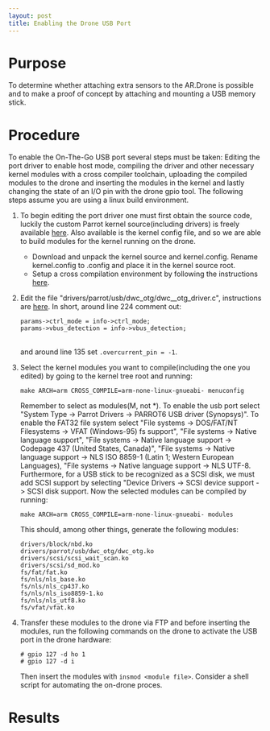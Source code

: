 ```yaml
---
layout: post
title: Enabling the Drone USB Port
---
```



Purpose
=======
To determine whether attaching extra sensors to the AR.Drone is
possible and to make a proof of concept by attaching and mounting a
USB memory stick.

Procedure
=========
To enable the On-The-Go USB port several steps must be taken: Editing the port
driver to enable host mode, compiling the driver and other necessary
kernel modules with a cross compiler toolchain, uploading the compiled
modules to the drone and inserting the modules in the kernel and
lastly changing the state of an I/O pin with the drone gpio tool. The following
steps assume you are using a linux build environment.
								
1.	To begin editing the port driver one must first obtain the
      	source code, luckily the custom Parrot kernel source(including
       	drivers) is freely available
       	[here](https://projects.ardrone.org/documents/show/19 "Kernel
       	Source"). Also available is the kernel config file, and so we
       	are able to build modules for the kernel running on the drone.
       	<ul><li> Download and unpack the kernel source and
       	kernel.config. Rename kernel.config to .config and place it in
       	the kernel source root.</li> <li>Setup a cross compilation
       	environment by following the instructions
       	[here](http://www.nas-central.org/wiki/Setting_up_the_codesourcery_toolchain_for_X86_to_ARM9_cross_compiling
       	"cross compilation setup").</li></ul></li>

2.	Edit the file "drivers/parrot/usb/dwc_otg/dwc\_\_otg\_driver.c",
	instructions are [here](http://embedded-software.blogspot.com/2010/12/ar-drone-usb.html).
	In short, around line 224 comment out: 

		params->ctrl_mode = info->ctrl_mode;
		params->vbus_detection = info->vbus_detection;

	<br />and around line 135 set `.overcurrent_pin = -1`.</li>

3.	Select the kernel modules you want to compile(including the one you edited) by going to the kernel tree root and running:

		make ARCH=arm CROSS_COMPILE=arm-none-linux-gnueabi- menuconfig 	      

	Remember to select as modules(M, not *). To enable the usb port select "System Type -> Parrot Drivers -> PARROT6 USB driver (Synopsys)". 
	To enable the FAT32 file system select "File systems -> DOS/FAT/NT Filesystems -> VFAT (Windows-95) fs support", "File systems -> Native language support", "File systems -> 		Native language support -> Codepage 437 (United States, Canada)", "File systems -> Native language support -> NLS ISO 8859-1  (Latin 1; Western European Languages), "File 		systems -> Native language support -> NLS UTF-8. 
	Furthermore, for a USB stick to be recognized as a SCSI disk, we must add SCSI support by selecting "Device Drivers -> SCSI device support -> SCSI disk support.
	Now the selected modules can be compiled by running:
   
		make ARCH=arm CROSS_COMPILE=arm-none-linux-gnueabi- modules
    
	This should, among other things, generate the following modules:

		drivers/block/nbd.ko
		drivers/parrot/usb/dwc_otg/dwc_otg.ko
		drivers/scsi/scsi_wait_scan.ko
		drivers/scsi/sd_mod.ko
		fs/fat/fat.ko
		fs/nls/nls_base.ko
		fs/nls/nls_cp437.ko
		fs/nls/nls_iso8859-1.ko
		fs/nls/nls_utf8.ko
		fs/vfat/vfat.ko

4.	Transfer these modules to the drone via FTP and before inserting the modules, run the following commands on the drone to activate the USB port in the drone hardware:

		# gpio 127 -d ho 1
		# gpio 127 -d i

	Then insert the modules with `insmod <module file>`. Consider a shell script for automating the on-drone proces.

Results
=======
